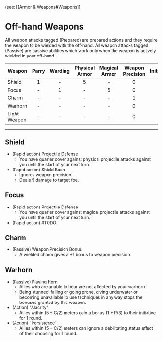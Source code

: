 (see: [[Armor & Weapons#Weapons]])

# Off-hand Weapons
All weapon attacks tagged (Prepared) are prepared actions and they require the weapon to be wielded with the off-hand. All weapon attacks tagged (Passive) are passive abilities which work only when the weapon is actively wielded in your off-hand.

| Weapon       | Parry | Warding | Physical Armor | Magical Armor | Weapon Precision | Initiative |
| ------------ | :---: | :-----: | :------------: | :-----------: | :--------------: | :--------: |
| Shield       |   1   |    -    |       5        |       -       |        0         |     -1     |
| Focus        |   -   |    1    |       -        |       5       |        0         |     -1     |
| Charm        |   -   |    -    |       -        |       -       |        1         |     -      |
| Warhorn      |   -   |    -    |       -        |       -       |        0         |     -      |
| Light Weapon |   -   |    -    |       -        |       -       |        0         |     -      |

---
## Shield
+ (Rapid action) Projectile Defense
	+ You have quarter cover against physical projectile attacks against you until the start of your next turn.
+ (Rapid action) Shield Bash
	+ Ignores weapon precision.
	+ Deals 5 damage to target foe. 

## Focus
+ (Rapid action) Projectile Defense
	+ You have quarter cover against magical projectile attacks against you until the start of your next turn.
+ (Rapid action) #TODO 

## Charm
+ (Passive) Weapon Precision Bonus
	+ A wielded charm gives a +1 bonus to weapon precision.

## Warhorn
+ (Passive) Playing Horn
	+ Allies who are unable to hear are not affected by your warhorn. 
	+ Being stunned, falling or going prone, diving underwater or becoming unavailable to use techniques in any way stops the bonuses granted by this weapon. 
+ (Action) "Alacrity"
	+ Allies within (5 + C/2) meters gain a bonus (1 + P/3) to their initiative for 1 round.
+ (Action) "Persistence"
	+ Allies within (5 + C/2) meters can ignore a debilitating status effect of their choosing for 1 round.